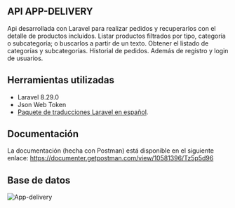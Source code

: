 

## API APP-DELIVERY

Api desarrollada con Laravel para realizar pedidos y recuperarlos con el detalle de productos incluidos. 
Listar productos filtrados por tipo, categoría o subcategoría; o buscarlos a partir de un texto. 
Obtener el listado de categorías y subcategorías. 
Historial de pedidos.
Además de registro y login de usuarios.


## Herramientas utilizadas

- Laravel 8.29.0
- Json Web Token
- [Paquete de traducciones Laravel en español](https://github.com/Laraveles/spanish).

## Documentación 

La documentación (hecha con Postman) está disponible en el siguiente enlace:
https://documenter.getpostman.com/view/10581396/Tz5p5d96

## Base de datos

![App-delivery](http://binarysunsetestudio.com/ext_img/DB-app-delivery.PNG)

